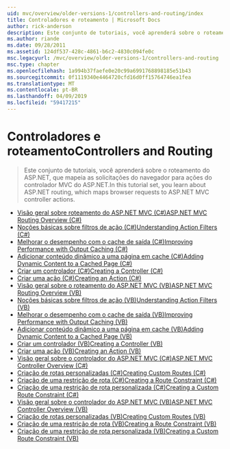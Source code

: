 ```yaml
---
uid: mvc/overview/older-versions-1/controllers-and-routing/index
title: Controladores e roteamento | Microsoft Docs
author: rick-anderson
description: Este conjunto de tutoriais, você aprenderá sobre o roteamento do ASP.NET, que mapeia as solicitações do navegador para ações do controlador MVC do ASP.NET.
ms.author: riande
ms.date: 09/28/2011
ms.assetid: 124df537-428c-4861-b6c2-4830c094fe0c
msc.legacyurl: /mvc/overview/older-versions-1/controllers-and-routing
msc.type: chapter
ms.openlocfilehash: 1a994b37faefe0e20c99a6991768898185e51b43
ms.sourcegitcommit: 0f1119340e4464720cfd16d0ff15764746ea1fea
ms.translationtype: MT
ms.contentlocale: pt-BR
ms.lasthandoff: 04/09/2019
ms.locfileid: "59417215"
---
```

# <a name="controllers-and-routing"></a><span data-ttu-id="94ceb-103">Controladores e roteamento</span><span class="sxs-lookup"><span data-stu-id="94ceb-103">Controllers and Routing</span></span>

> <span data-ttu-id="94ceb-104">Este conjunto de tutoriais, você aprenderá sobre o roteamento do ASP.NET, que mapeia as solicitações do navegador para ações do controlador MVC do ASP.NET.</span><span class="sxs-lookup"><span data-stu-id="94ceb-104">In this tutorial set, you learn about ASP.NET routing, which maps browser requests to ASP.NET MVC controller actions.</span></span>


- [<span data-ttu-id="94ceb-105">Visão geral sobre roteamento do ASP.NET MVC (C#)</span><span class="sxs-lookup"><span data-stu-id="94ceb-105">ASP.NET MVC Routing Overview (C#)</span></span>](asp-net-mvc-routing-overview-cs.md)
- [<span data-ttu-id="94ceb-106">Noções básicas sobre filtros de ação (C#)</span><span class="sxs-lookup"><span data-stu-id="94ceb-106">Understanding Action Filters (C#)</span></span>](understanding-action-filters-cs.md)
- [<span data-ttu-id="94ceb-107">Melhorar o desempenho com o cache de saída (C#)</span><span class="sxs-lookup"><span data-stu-id="94ceb-107">Improving Performance with Output Caching (C#)</span></span>](improving-performance-with-output-caching-cs.md)
- [<span data-ttu-id="94ceb-108">Adicionar conteúdo dinâmico a uma página em cache (C#)</span><span class="sxs-lookup"><span data-stu-id="94ceb-108">Adding Dynamic Content to a Cached Page (C#)</span></span>](adding-dynamic-content-to-a-cached-page-cs.md)
- [<span data-ttu-id="94ceb-109">Criar um controlador (C#)</span><span class="sxs-lookup"><span data-stu-id="94ceb-109">Creating a Controller (C#)</span></span>](creating-a-controller-cs.md)
- [<span data-ttu-id="94ceb-110">Criar uma ação (C#)</span><span class="sxs-lookup"><span data-stu-id="94ceb-110">Creating an Action (C#)</span></span>](creating-an-action-cs.md)
- [<span data-ttu-id="94ceb-111">Visão geral sobre o roteamento do ASP.NET MVC (VB)</span><span class="sxs-lookup"><span data-stu-id="94ceb-111">ASP.NET MVC Routing Overview (VB)</span></span>](asp-net-mvc-routing-overview-vb.md)
- [<span data-ttu-id="94ceb-112">Noções básicas sobre filtros de ação (VB)</span><span class="sxs-lookup"><span data-stu-id="94ceb-112">Understanding Action Filters (VB)</span></span>](understanding-action-filters-vb.md)
- [<span data-ttu-id="94ceb-113">Melhorar o desempenho com o cache de saída (VB)</span><span class="sxs-lookup"><span data-stu-id="94ceb-113">Improving Performance with Output Caching (VB)</span></span>](improving-performance-with-output-caching-vb.md)
- [<span data-ttu-id="94ceb-114">Adicionar conteúdo dinâmico a uma página em cache (VB)</span><span class="sxs-lookup"><span data-stu-id="94ceb-114">Adding Dynamic Content to a Cached Page (VB)</span></span>](adding-dynamic-content-to-a-cached-page-vb.md)
- [<span data-ttu-id="94ceb-115">Criar um controlador (VB)</span><span class="sxs-lookup"><span data-stu-id="94ceb-115">Creating a Controller (VB)</span></span>](creating-a-controller-vb.md)
- [<span data-ttu-id="94ceb-116">Criar uma ação (VB)</span><span class="sxs-lookup"><span data-stu-id="94ceb-116">Creating an Action (VB)</span></span>](creating-an-action-vb.md)
- [<span data-ttu-id="94ceb-117">Visão geral sobre o controlador do ASP.NET MVC (C#)</span><span class="sxs-lookup"><span data-stu-id="94ceb-117">ASP.NET MVC Controller Overview (C#)</span></span>](aspnet-mvc-controllers-overview-cs.md)
- [<span data-ttu-id="94ceb-118">Criação de rotas personalizadas (C#)</span><span class="sxs-lookup"><span data-stu-id="94ceb-118">Creating Custom Routes (C#)</span></span>](creating-custom-routes-cs.md)
- [<span data-ttu-id="94ceb-119">Criação de uma restrição de rota (C#)</span><span class="sxs-lookup"><span data-stu-id="94ceb-119">Creating a Route Constraint (C#)</span></span>](creating-a-route-constraint-cs.md)
- [<span data-ttu-id="94ceb-120">Criação de uma restrição de rota personalizada (C#)</span><span class="sxs-lookup"><span data-stu-id="94ceb-120">Creating a Custom Route Constraint (C#)</span></span>](creating-a-custom-route-constraint-cs.md)
- [<span data-ttu-id="94ceb-121">Visão geral sobre o controlador do ASP.NET MVC (VB)</span><span class="sxs-lookup"><span data-stu-id="94ceb-121">ASP.NET MVC Controller Overview (VB)</span></span>](asp-net-mvc-controller-overview-vb.md)
- [<span data-ttu-id="94ceb-122">Criação de rotas personalizadas (VB)</span><span class="sxs-lookup"><span data-stu-id="94ceb-122">Creating Custom Routes (VB)</span></span>](creating-custom-routes-vb.md)
- [<span data-ttu-id="94ceb-123">Criação de uma restrição de rota (VB)</span><span class="sxs-lookup"><span data-stu-id="94ceb-123">Creating a Route Constraint (VB)</span></span>](creating-a-route-constraint-vb.md)
- [<span data-ttu-id="94ceb-124">Criação de uma restrição de rota personalizada (VB)</span><span class="sxs-lookup"><span data-stu-id="94ceb-124">Creating a Custom Route Constraint (VB)</span></span>](creating-a-custom-route-constraint-vb.md)
